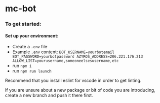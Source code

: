 # mc-bot

### To get started:
#### Set up your environment:
- Create a `.env` file
- Example `.env` content: ```BOT_USERNAME=yourbotemail
BOT_PASSWORD=yourbotpassword
AZYROS_ADDRESS=206.221.176.213
ALLOW_LIST=yourusername,someoneelsesusername,etc```
- run `npm i`
- run `npm run launch`


Recommend that you install eslint for vscode in order to get linting.

If you are unsure about a new package or bit of code you are introducing, create a new branch and push it there first.